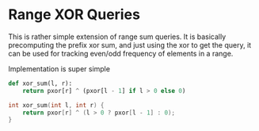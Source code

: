 # Range XOR Queries

This is rather simple extension of range sum queries.  It is basically precomputing the prefix xor sum, and just using the xor to get the query, it can be used for tracking even/odd frequency of elements in a range.

Implementation is super simple

```py
def xor_sum(l, r):
    return pxor[r] ^ (pxor[l - 1] if l > 0 else 0)
```

```cpp
int xor_sum(int l, int r) {
    return pxor[r] ^ (l > 0 ? pxor[l - 1] : 0);
}
```
